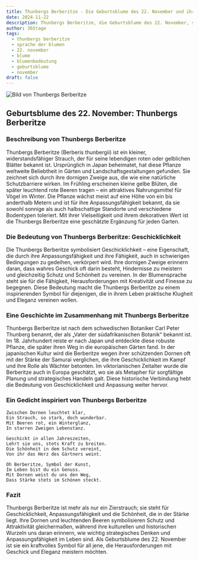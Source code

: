 ```yaml
---
title: Thunbergs Berberitze - Die Geburtsblume des 22. November und ihre Bedeutung
date: 2024-11-22
description: Thunbergs Berberitze, die Geburtsblume des 22. November, symbolisiert Geschicklichkeit. Erfahre mehr über ihre Geschichte, Bedeutung und Symbolik in der Sprache der Blumen.
author: 365tage
tags:
  - thunbergs berberitze
  - sprache der blumen
  - 22. november
  - blume
  - blumenbedeutung
  - geburtsblume
  - november
draft: false
---
```


![Bild von Thunbergs Berberitze](https://cdn.pixabay.com/photo/2023/06/01/07/04/flowers-8032934_640.jpg#center)


## Geburtsblume des 22. November: Thunbergs Berberitze

### Beschreibung von Thunbergs Berberitze

Thunbergs Berberitze (Berberis thunbergii) ist ein kleiner, widerstandsfähiger Strauch, der für seine lebendigen roten oder gelblichen Blätter bekannt ist. Ursprünglich in Japan beheimatet, hat diese Pflanze weltweite Beliebtheit in Gärten und Landschaftsgestaltungen gefunden. Sie zeichnet sich durch ihre dornigen Zweige aus, die wie eine natürliche Schutzbarriere wirken. Im Frühling erscheinen kleine gelbe Blüten, die später leuchtend rote Beeren tragen – ein attraktives Nahrungsmittel für Vögel im Winter. Die Pflanze wächst meist auf eine Höhe von ein bis anderthalb Metern und ist für ihre Anpassungsfähigkeit bekannt, da sie sowohl sonnige als auch halbschattige Standorte und verschiedene Bodentypen toleriert. Mit ihrer Vielseitigkeit und ihrem dekorativen Wert ist die Thunbergs Berberitze eine geschätzte Ergänzung für jeden Garten.

### Die Bedeutung von Thunbergs Berberitze: Geschicklichkeit

Die Thunbergs Berberitze symbolisiert Geschicklichkeit – eine Eigenschaft, die durch ihre Anpassungsfähigkeit und ihre Fähigkeit, auch in schwierigen Bedingungen zu gedeihen, verkörpert wird. Ihre dornigen Zweige erinnern daran, dass wahres Geschick oft darin besteht, Hindernisse zu meistern und gleichzeitig Schutz und Schönheit zu vereinen. In der Blumensprache steht sie für die Fähigkeit, Herausforderungen mit Kreativität und Finesse zu begegnen. Diese Bedeutung macht die Thunbergs Berberitze zu einem inspirierenden Symbol für diejenigen, die in ihrem Leben praktische Klugheit und Eleganz vereinen wollen.

### Eine Geschichte im Zusammenhang mit Thunbergs Berberitze

Thunbergs Berberitze ist nach dem schwedischen Botaniker Carl Peter Thunberg benannt, der als „Vater der südafrikanischen Botanik“ bekannt ist. Im 18. Jahrhundert reiste er nach Japan und entdeckte diese robuste Pflanze, die später ihren Weg in die europäischen Gärten fand. In der japanischen Kultur wird die Berberitze wegen ihrer schützenden Dornen oft mit der Stärke der Samurai verglichen, die ihre Geschicklichkeit im Kampf und ihre Rolle als Wächter betonten. Im viktorianischen Zeitalter wurde die Berberitze auch in Europa geschätzt, wo sie als Metapher für sorgfältige Planung und strategisches Handeln galt. Diese historische Verbindung hebt die Bedeutung von Geschicklichkeit und Anpassung weiter hervor.

### Ein Gedicht inspiriert von Thunbergs Berberitze

```
Zwischen Dornen leuchtet klar,
Ein Strauch, so stark, doch wunderbar.
Mit Beeren rot, ein Winterglanz,
In starren Zweigen Lebenstanz.

Geschickt in allen Jahreszeiten,
Lehrt sie uns, stets Kraft zu breiten.
Die Schönheit in dem Schutz vereint,
Von ihr das Herz des Gärtners weint.

Oh Berberitze, Symbol der Kunst,
Im Leben bist du ein Genuss.
Mit Dornen weist du uns den Weg,
Dass Stärke stets im Schönen steckt.
```

### Fazit

Thunbergs Berberitze ist mehr als nur ein Zierstrauch; sie steht für Geschicklichkeit, Anpassungsfähigkeit und die Schönheit, die in der Stärke liegt. Ihre Dornen und leuchtenden Beeren symbolisieren Schutz und Attraktivität gleichermaßen, während ihre kulturellen und historischen Wurzeln uns daran erinnern, wie wichtig strategisches Denken und Anpassungsfähigkeit im Leben sind. Als Geburtsblume des 22. November ist sie ein kraftvolles Symbol für all jene, die Herausforderungen mit Geschick und Eleganz meistern möchten.